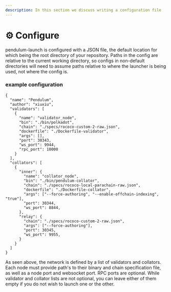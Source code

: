 ```yaml
---
description: In this section we discuss writing a configuration file
---
```


# ⚙ Configure

pendulum-launch is configured with a JSON file, the default location for which being the root directory of your repository.  Paths in the config are relative to the current working directory, so configs in non-default directories will need to assume paths relative to where the launcher is being used, not where the config is.

### example configuration

```json5
{
  "name": "Pendulum",
  "author": "xiuxiu",
  "validators": [
    {
      "name": "validator_node",
      "bin": "./bin/polkadot",
      "chain": "./specs/rococo-custom-2-raw.json",
      "dockerfile": "./Dockerfile-validator",
      "args": [],
      "port": 30343,
      "ws_port": 9944,
      "rpc_port": 10000
    }
  ],
  "collators": [
    {
      "inner": {
        "name": "collator_node",
        "bin": "./bin/pendulum-collator",
        "chain": "./specs/rococo-local-parachain-raw.json",
        "dockerfile": "./Dockerfile-collator",
        "args": ["--force-authoring", "--enable-offchain-indexing", "true"],
        "port": 30344,
        "ws_port": 8844,
      },
      "relay": {
        "chain": "./specs/rococo-custom-2-raw.json",
        "args": ["--force-authoring"],
        "port": 30345,
        "ws_port": 9955,
      }
    }
  ]
}
```

As seen above, the network is defined by a list of validators and collators.  Each node must provide path's to their binary and chain specification file, as well as a node port and websocket port.  RPC ports are optional.  While validator and collator lists are not optional, you can leave either of them empty if you do not wish to launch one or the other.
